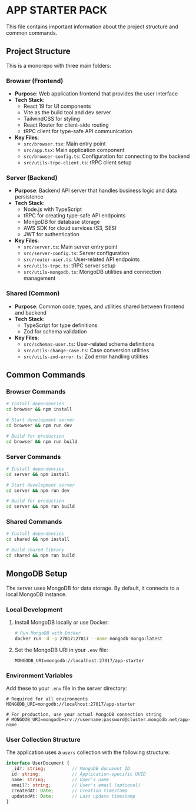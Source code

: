 # APP STARTER PACK

This file contains important information about the project structure and common commands.

## Project Structure

This is a monorepo with three main folders:

### Browser (Frontend)

- **Purpose**: Web application frontend that provides the user interface
- **Tech Stack**:
  - React 19 for UI components
  - Vite as the build tool and dev server
  - TailwindCSS for styling
  - React Router for client-side routing
  - tRPC client for type-safe API communication
- **Key Files**:
  - `src/browser.tsx`: Main entry point
  - `src/app.tsx`: Main application component
  - `src/browser-config.ts`: Configuration for connecting to the backend
  - `src/utils-trpc-client.ts`: tRPC client setup

### Server (Backend)

- **Purpose**: Backend API server that handles business logic and data persistence
- **Tech Stack**:
  - Node.js with TypeScript
  - tRPC for creating type-safe API endpoints
  - MongoDB for database storage
  - AWS SDK for cloud services (S3, SES)
  - JWT for authentication
- **Key Files**:
  - `src/server.ts`: Main server entry point
  - `src/server-config.ts`: Server configuration
  - `src/router-user.ts`: User-related API endpoints
  - `src/utils-trpc.ts`: tRPC server setup
  - `src/utils-mongodb.ts`: MongoDB utilities and connection management

### Shared (Common)

- **Purpose**: Common code, types, and utilities shared between frontend and backend
- **Tech Stack**:
  - TypeScript for type definitions
  - Zod for schema validation
- **Key Files**:
  - `src/schemas-user.ts`: User-related schema definitions
  - `src/utils-change-case.ts`: Case conversion utilities
  - `src/utils-zod-error.ts`: Zod error handling utilities

## Common Commands

### Browser Commands

```bash
# Install dependencies
cd browser && npm install

# Start development server
cd browser && npm run dev

# Build for production
cd browser && npm run build
```

### Server Commands

```bash
# Install dependencies
cd server && npm install

# Start development server
cd server && npm run dev

# Build for production
cd server && npm run build
```

### Shared Commands

```bash
# Install dependencies
cd shared && npm install

# Build shared library
cd shared && npm run build
```

## MongoDB Setup

The server uses MongoDB for data storage. By default, it connects to a local MongoDB instance.

### Local Development
1. Install MongoDB locally or use Docker:
   ```bash
   # Run MongoDB with Docker
   docker run -d -p 27017:27017 --name mongodb mongo:latest
   ```

2. Set the MongoDB URI in your `.env` file:
   ```
   MONGODB_URI=mongodb://localhost:27017/app-starter
   ```

### Environment Variables
Add these to your `.env` file in the server directory:
```
# Required for all environments
MONGODB_URI=mongodb://localhost:27017/app-starter

# For production, use your actual MongoDB connection string
# MONGODB_URI=mongodb+srv://username:password@cluster.mongodb.net/app-name
```

### User Collection Structure
The application uses a `users` collection with the following structure:

```typescript
interface UserDocument {
  _id?: string;          // MongoDB document ID
  id: string;            // Application-specific UUID
  name: string;          // User's name
  email?: string;        // User's email (optional)
  createdAt: Date;       // Creation timestamp
  updatedAt: Date;       // Last update timestamp
}
```
